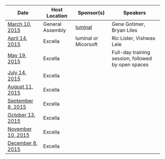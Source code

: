 |Date|Host Location|Sponsor(s)|Speakers|
|----|-------------|----------|--------|
|[March 10, 2015](http://www.meetup.com/DevOpsDC/events/220892577/)| General Assembly  | [luminal](http://luminal.com/) | Gene Gotimer, Bryan Liles |
|[April 14, 2015](http://www.meetup.com/DevOpsDC/events/219259501/)| Excella | luminal or Micorsoft  | Ric Lister, Vishwas Lele |
|[May 19, 2015](http://www.meetup.com/DevOpsDC/events/220149883/)| Excella |  | Full-day training session, followed by open spaces |
|[July 14, 2015](http://www.meetup.com/DevOpsDC/events/211446002/)| Excella |  |  |
|[August 11, 2015](http://www.meetup.com/DevOpsDC/events/220944711/)| Excella |  |  |
|[September 8, 2015](http://www.meetup.com/DevOpsDC/events/220944729/)| Excella |  |  |
|[October 13, 2015](http://www.meetup.com/DevOpsDC/events/220944740/)| Excella |  |  |
|[November 10, 2015](http://www.meetup.com/DevOpsDC/events/220944748/)| Excella |  |  |
|[December 8, 2015](http://www.meetup.com/DevOpsDC/events/220944756/)| Excella |  |  |
